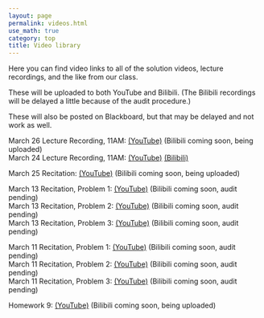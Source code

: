 ```yaml
---
layout: page 
permalink: videos.html
use_math: true
category: top
title: Video library
---
```


Here you can find video links to all of the solution videos, lecture recordings, and the like from our class.

These will be uploaded to both YouTube and Bilibili. (The Bilibili recordings will be delayed a little because of the audit
procedure.)

These will also be posted on Blackboard, but that may be delayed and not work as well.

March 26 Lecture Recording, 11AM: [(YouTube)](https://www.youtube.com/watch?v=5CMM-GKJfDE&list=PLPAgEthTEIuWmj2bRmq2C0HJ9r9cTNSHg) (Bilibili coming soon, being uploaded)<br>
March 24 Lecture Recording, 11AM: [(YouTube)](https://youtu.be/uHNgXdVmWsA) [(Bilibili)](https://www.bilibili.com/video/bv167411y7bx)


March 25 Recitation: [(YouTube)](https://youtu.be/7zy3FggYobE) (Bilibili coming soon, being uploaded)

March 13 Recitation, Problem 1: [(YouTube)](https://youtu.be/EPFCvFK-Stc) (Bilibili coming soon, audit pending)<br> 
March 13 Recitation, Problem 2: [(YouTube)](https://youtu.be/oJI_MLFGrkw) (Bilibili coming soon, audit pending)<br>
March 13 Recitation, Problem 3: [(YouTube)](https://youtu.be/-ByFiNxFKI0) (Bilibili coming soon, audit pending)

March 11 Recitation, Problem 1: [(YouTube)](https://youtu.be/A01MqDCyEHw) (Bilibili coming soon, audit pending)<br>
March 11 Recitation, Problem 2: [(YouTube)](https://youtu.be/7v92Ouf9mQ0) (Bilibili coming soon, audit pending)<br>
March 11 Recitation, Problem 3: [(YouTube)](https://youtu.be/65EFIJIomOk) (Bilibili coming soon, audit pending)  

Homework 9: [(YouTube)](https://www.youtube.com/playlist?list=PLPAgEthTEIuVQnQLEmTLROgCI4-p5SxeT) (Bilibili coming soon, being uploaded)
